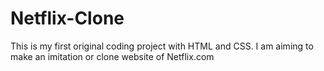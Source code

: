 # Netflix-Clone
This is my first original coding project with HTML and CSS. I am aiming to make an imitation or clone website of Netflix.com
